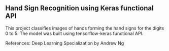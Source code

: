 ## Hand Sign Recognition using Keras functional API
This project classifies images of hands forming the hand signs for the digits 0 to 5. The model was built using tensorflow-keras functional API.

References: Deep Learning Specialization by Andrew Ng

